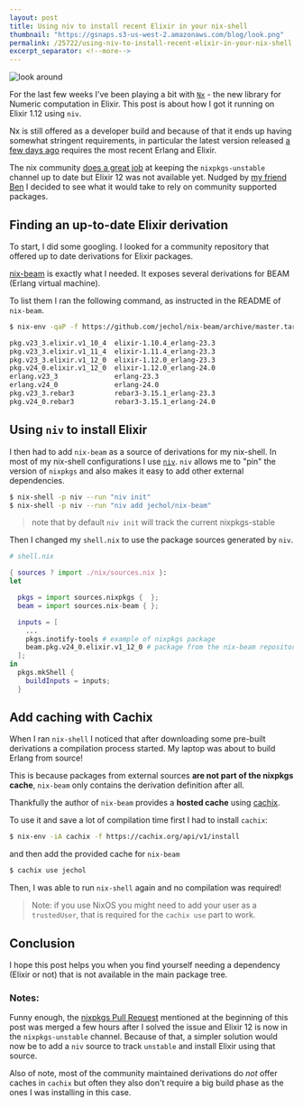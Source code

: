 ```yaml
---
layout: post
title: Using niv to install recent Elixir in your nix-shell
thumbnail: "https://gsnaps.s3-us-west-2.amazonaws.com/blog/look.png"
permalink: /25722/using-niv-to-install-recent-elixir-in-your-nix-shell
excerpt_separator: <!--more-->
---
```

![look around](https://gsnaps.s3-us-west-2.amazonaws.com/blog/look.png)



For the last few weeks I've been playing a bit with [`Nx`](https://github.com/elixir-nx/nx) - the new library for Numeric computation in Elixir.
This post is about how I got it running on Elixir 1.12 using `niv`.
<!--more-->

Nx is still offered as a developer build and because of that it ends up having somewhat stringent requirements, in particular the latest version released [a few days ago](https://github.com/elixir-nx/nx/commit/c1e15082e8cb31bfacee3f42e9fc44096e301b46) requires the most recent Erlang and Elixir.


The nix community [does a great job](https://github.com/NixOS/nixpkgs/pull/123774) at keeping the `nixpkgs-unstable` channel up to date but Elixir 12 was not available yet.
Nudged by [my friend Ben](https://twitter.com/benjamintmoss) I decided to see what it would take to rely on community supported packages.

## Finding an up-to-date Elixir derivation

To start, I did some googling.  I looked for a community repository that offered up to date derivations for Elixir packages.

[nix-beam](https://github.com/trevorite/nix-beam) is exactly what I needed. It exposes several derivations for BEAM (Erlang virtual machine). 

To list them I ran the following command, as instructed in the README of `nix-beam`.

```bash
$ nix-env -qaP -f https://github.com/jechol/nix-beam/archive/master.tar.gz

pkg.v23_3.elixir.v1_10_4  elixir-1.10.4_erlang-23.3
pkg.v23_3.elixir.v1_11_4  elixir-1.11.4_erlang-23.3
pkg.v23_3.elixir.v1_12_0  elixir-1.12.0_erlang-23.3
pkg.v24_0.elixir.v1_12_0  elixir-1.12.0_erlang-24.0
erlang.v23_3              erlang-23.3
erlang.v24_0              erlang-24.0
pkg.v23_3.rebar3          rebar3-3.15.1_erlang-23.3
pkg.v24_0.rebar3          rebar3-3.15.1_erlang-24.0
```

## Using `niv` to install Elixir
I then had to add `nix-beam` as a source of derivations for my nix-shell. 
In most of my nix-shell configurations I use [`niv`](https://github.com/nmattia/niv).
`niv` allows me to "pin" the version of `nixpkgs` and also makes it easy to add other external dependencies.

```bash
$ nix-shell -p niv --run "niv init"
$ nix-shell -p niv --run "niv add jechol/nix-beam"
```

> note that by default `niv init` will track the current nixpkgs-stable

Then I changed my `shell.nix` to use the package sources generated by `niv`.

```nix
# shell.nix

{ sources ? import ./nix/sources.nix }:
let

  pkgs = import sources.nixpkgs {  };
  beam = import sources.nix-beam { };

  inputs = [
  	...
  	pkgs.inotify-tools # example of nixpkgs package
    beam.pkg.v24_0.elixir.v1_12_0 # package from the nix-beam repository
  ];
in 
  pkgs.mkShell {
    buildInputs = inputs;
  }
```

## Add caching with Cachix
When I ran `nix-shell` I noticed that after downloading some pre-built derivations a compilation process started. My laptop was about to build Erlang from source!

This is because packages from external sources **are not part of the nixpkgs cache**, `nix-beam` only contains the derivation definition after all.

Thankfully the author of `nix-beam` provides a **hosted cache** using [cachix](https://cachix.org/).

To use it and save a lot of compilation time first I had to install `cachix`:

```bash
$ nix-env -iA cachix -f https://cachix.org/api/v1/install
```

and then add the provided cache for `nix-beam`

```bash
$ cachix use jechol
```

Then, I was able to run `nix-shell` again and  no compilation was required!

> Note: if you use NixOS you might need to add your user as a `trustedUser`, that is required for the `cachix use` part to work.

## Conclusion
I hope this post helps you when you find yourself needing a dependency (Elixir or not) that is not available in the main package tree.

### Notes:
Funny enough, the [nixpkgs Pull Request](https://github.com/NixOS/nixpkgs/pull/123774) mentioned at the beginning of this post was merged a few hours after I solved the issue and Elixir 12 is now in the `nixpkgs-unstable` channel. 
Because of that, a simpler solution would now be to add a `niv` source to track `unstable` and install Elixir using that source.


Also of note, most of the community maintained derivations do *not* offer caches in `cachix` but often they also don't require a big build phase as the ones I was installing in this case.



<img style="width: 1px;" src="https://conta.onrender.com/ghedam.at/25722/using-niv-to-install-recent-elixir-in-your-nix-shell" />

